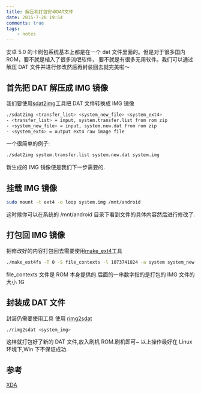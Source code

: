 ```yaml
---
title: 解压和打包安卓DAT文件
date: 2015-7-28 19:54
comments: true
tags:
	- notes
---
```


安卓 5.0 的卡刷包系统基本上都是在一个 dat 文件里面的。但是对于很多国内 ROM，要不就是植入了很多流氓软件，
要不就是有很多无用软件。我们可以通过解压 DAT 文件并进行修改然后再封装回去就完美啦～

## 首先把 DAT 解压成 IMG 镜像

我们要使用[sdat2img](https://github.com/xpirt/sdat2img)工具把 DAT 文件转换成 IMG 镜像

```bash
./sdat2img <transfer_list> <system_new_file> <system_ext4>
- <transfer_list> = input, system.transfer.list from rom zip
- <system_new_file> = input, system.new.dat from rom zip
- <system_ext4> = output ext4 raw image file
```

一个很简单的例子:

```bash
./sdat2img system.transfer.list system.new.dat system.img
```

新生成的 IMG 镜像便是我们下一步需要的.

## 挂载 IMG 镜像

```bash
sudo mount -t ext4 -o loop system.img /mnt/android
```

这时候你可以在系统的 /mnt/android 目录下看到文件的具体内容然后进行修改了.

## 打包回 IMG 镜像

把修改好的内容打包回去需要使用[make_ext4](https://github.com/EpicAOSP/make_ext4)工具

```bash
./make_ext4fs -T 0 -S file_contexts -l 1073741824 -a system system_new.img /mnt/android
```

file_contexts 文件是 ROM 本身提供的.后面的一串数字指的是打包的 IMG 文件的大小 1G

## 封装成 DAT 文件

封装仍需要使用工具 使用 [rimg2sdat](https://mega.co.nz/#!IRAi0SKL!nof6p9JmFhGQNgnNmdEKWiEwZ9NOFUVv4q9BQZfM95w)

```bash
./rimg2sdat <system_img>
```

这样就打包好了新的 DAT 文件,放入刷机 ROM.刷机即可~ 以上操作最好在 Linux 环境下,Win 下不保证成功.

## 参考

[XDA](http://forum.xda-developers.com/android/software-hacking/how-to-conver-lollipop-dat-files-to-t2978952)
